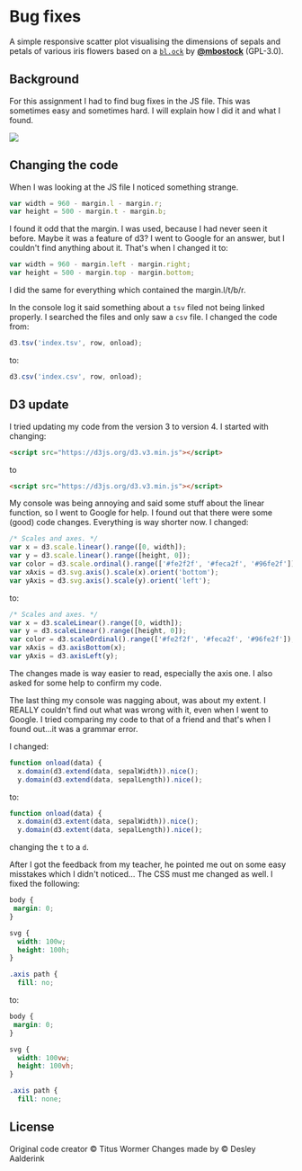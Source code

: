 # Bug fixes

A simple responsive scatter plot visualising the dimensions of sepals and petals
of various iris flowers based on a [`bl.ock`][block] by
[**@mbostock**][block-author] (GPL-3.0).

## Background

For this assignment I had to find bug fixes in the JS file. This was sometimes easy and sometimes hard.
I will explain how I did it and what I found.

[![][cover]][url]

## Changing the code

When I was looking at the JS file I noticed something strange.

```javascript
var width = 960 - margin.l - margin.r;
var height = 500 - margin.t - margin.b;
```
I found it odd that the margin. l was used, because I had never seen it before. Maybe it was a feature of d3?
I went to Google for an answer, but I couldn't find anything about it. That's when I changed it to:

```javascript
var width = 960 - margin.left - margin.right;
var height = 500 - margin.top - margin.bottom;
```

I did the same for everything which contained the margin.l/t/b/r.

In the console log it said something about a `tsv` filed not being linked properly. I searched the files and only saw a `csv` file.
I changed the code from:

```javascript
d3.tsv('index.tsv', row, onload);
```
to:
```javascript
d3.csv('index.csv', row, onload);
```


## D3 update

I tried updating my code from the version 3 to version 4. I started with changing:

```html
<script src="https://d3js.org/d3.v3.min.js"></script>
```
to
```html
<script src="https://d3js.org/d3.v3.min.js"></script>
```

My console was being annoying and said some stuff about the linear function, so I went to Google for help.
I found out that there were some (good) code changes. Everything is way shorter now. I changed:


```javascript
/* Scales and axes. */
var x = d3.scale.linear().range([0, width]);
var y = d3.scale.linear().range([height, 0]);
var color = d3.scale.ordinal().range(['#fe2f2f', '#feca2f', '#96fe2f']);
var xAxis = d3.svg.axis().scale(x).orient('bottom');
var yAxis = d3.svg.axis().scale(y).orient('left');
```

to:

```javascript
/* Scales and axes. */
var x = d3.scaleLinear().range([0, width]);
var y = d3.scaleLinear().range([height, 0]);
var color = d3.scaleOrdinal().range(['#fe2f2f', '#feca2f', '#96fe2f']);
var xAxis = d3.axisBottom(x);
var yAxis = d3.axisLeft(y);
```

The changes made is way easier to read, especially the axis one. I also asked for some help to confirm my code.

The last thing my console was nagging about, was about my extent.
I REALLY couldn't find out what was wrong with it, even when I went to Google.
I tried comparing my code to that of a friend and that's when I found out...it was a grammar error.

I changed:
```javascript
function onload(data) {
  x.domain(d3.extend(data, sepalWidth)).nice();
  y.domain(d3.extend(data, sepalLength)).nice();
```

to:
```javascript
function onload(data) {
  x.domain(d3.extent(data, sepalWidth)).nice();
  y.domain(d3.extent(data, sepalLength)).nice();
```

changing the `t` to a `d`.

After I got the feedback from my teacher, he pointed me out on some easy misstakes which I didn't noticed...
The CSS must me changed as well. I fixed the following:

```css
body {
 margin: 0;
}

svg {
  width: 100w;
  height: 100h;
}

.axis path {
  fill: no;
```
to:

```css
body {
 margin: 0;
}

svg {
  width: 100vw;
  height: 100vh;
}

.axis path {
  fill: none;
```

## License

Original code creator © Titus Wormer
Changes made by  © Desley Aalderink

[block]: https://bl.ocks.org/mbostock/3887118

[block-author]: https://github.com/mbostock

[cover]: preview.png

[url]: https://cmda-fe3.github.io/course-17-18/class-2-debug/DesleyAalderink
